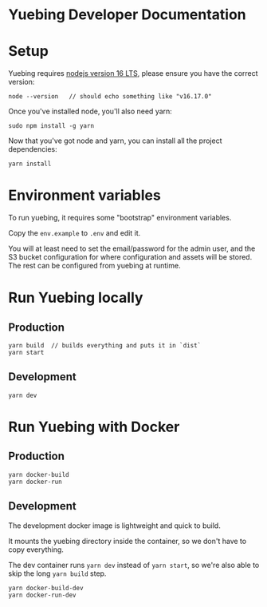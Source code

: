 Yuebing Developer Documentation
===============================

# Setup
Yuebing requires [nodejs version 16 LTS](https://nodejs.org/en/download/), please ensure you have the correct version:

    node --version   // should echo something like "v16.17.0"

Once you've installed node, you'll also need yarn:

    sudo npm install -g yarn

Now that you've got node and yarn, you can install all the project dependencies:

    yarn install

# Environment variables
To run yuebing, it requires some "bootstrap" environment variables.

Copy the `env.example` to `.env` and edit it.

You will at least need to set the email/password for the admin user, and the S3 bucket configuration for
where configuration and assets will be stored. The rest can be configured from yuebing at runtime.

# Run Yuebing locally
## Production 
    yarn build  // builds everything and puts it in `dist`
    yarn start

## Development
    yarn dev

# Run Yuebing with Docker

## Production
    yarn docker-build
    yarn docker-run

## Development
The development docker image is lightweight and quick to build.

It mounts the yuebing directory inside the container, so we don't have to copy everything.

The dev container runs `yarn dev` instead of `yarn start`, so we're also able to skip the long `yarn build` step. 

    yarn docker-build-dev
    yarn docker-run-dev
